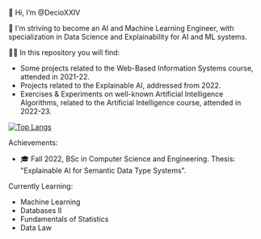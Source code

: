 👋 Hi, I’m @DecioXXIV

👀 I'm striving to become an AI and Machine Learning Engineer, with specialization in Data Science and Explainability for AI and ML systems.

👨‍💻 In this repository you will find:
  - Some projects related to the Web-Based Information Systems course, attended in 2021-22.
  - Projects related to the Explainable AI, addressed from 2022.
  - Exercises & Experiments on well-known Artificial Intelligence Algorithms, related to the Artificial Intelligence course, attended in 2022-23.
  
[![Top Langs](https://github-readme-stats.vercel.app/api/top-langs/?username=DecioXXIV&layout=compact&hide=jupyter%20notebook)](https://github.com/DecioXXIV/github-readme-stats)

Achievements:
  - 🎓 Fall 2022, BSc in Computer Science and Engineering. Thesis: "Explainable AI for Semantic Data Type Systems".

Currently Learning:
  - Machine Learning
  - Databases II 
  - Fundamentals of Statistics
  - Data Law
